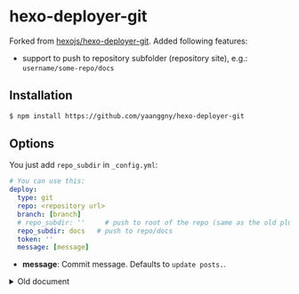 # hexo-deployer-git

Forked from [hexojs/hexo-deployer-git](https://github.com/hexojs/hexo-deployer-git).
Added following features:
- support to push to repository subfolder (repository site), e.g.: `username/some-repo/docs`
## Installation

``` bash
$ npm install https://github.com/yaanggny/hexo-deployer-git
```

## Options

You just add `repo_subdir` in `_config.yml`:

``` yaml
# You can use this:
deploy:
  type: git
  repo: <repository url>
  branch: [branch]
  # repo_subdir: ''     # push to root of the repo (same as the old plugin)
  repo_subdir: docs   # push to repo/docs
  token: ''
  message: [message]  
```  
- **message**: Commit message. Defaults to `update posts.`.

<details>
<summary>Old document</summary>

## Options

You can configure this plugin in `_config.yml`.

``` yaml
# You can use this:
deploy:
  type: git
  repo: <repository url>
  branch: [branch]
  token: ''
  message: [message]
  name: [git user]
  email: [git email]
  extend_dirs: [extend directory]
  ignore_hidden: false # default is true
  ignore_pattern: regexp  # whatever file that matches the regexp will be ignored when deploying

# or this:
deploy:
  type: git
  message: [message]
  repo: <repository url>[,branch]
  extend_dirs:
    - [extend directory]
    - [another extend directory]
  ignore_hidden:
    public: false
    [extend directory]: true
    [another extend directory]: false
  ignore_pattern:
    [folder]: regexp  # or you could specify the ignore_pattern under a certain directory

# Multiple repositories
deploy:
  repo:
    # Either syntax is supported
    [repo_name]: <repository url>[,branch]
    [repo_name]:
      url: <repository url>
      branch: [branch]
```

- **repo**: Repository settings, or plain url of your repo
  - **url**: Url of your repositury to pull from and push to.
  - **branch**: Optional git branch to deploy the static site to.
    - Defaults to `gh-pages` on GitHub.
    - Defaults to `coding-pages` on Coding.net.
    - Otherwise defaults to `master`.
  - **token**: Optional token value to authenticate with the repo. Prefix with `$` to read token from environment variable (recommended). Repo must be a http(s) url. [More details](#deploy-with-token).
  - **repo_name**: Unique name when deploying to multiple repositories.
    * Example:
    ``` yaml
    deploy:
      repo:
        # Either syntax is supported
        github: https://github.com/user/project.git,branch
        gitee:
          url: https://gitee.com/user/project.git
          branch: branch_name
    ```
- **branch**: Git branch to deploy the static site to. Branch name specified in `repo:` takes priority.
- **message**: Commit message. Defaults to `Site updated: {{ now("yyyy-MM-dd HH:mm:ss") }}`.
- **name** and **email**: User info for committing the change, overrides global config. This info is independent of git login.
- **extend_dirs**: Additional directories to publish. e.g `demo`, `examples`
- **ignore_hidden** (Boolean|Object): whether ignore hidden files to publish. GitHub requires the `.nojekyll` in root.
  * Boolean: for all dirs.
  * Object: for public dir and extend dir:
    * `public`: the public dir defaults.
    * [extend directory]
- **ignore_pattern** (Object|RegExp): Choose the ignore pattern when deploying
  * RegExp: for all dirs.
  * Object: specify the ignore pattern under certain directory. For example, if you want to push the source files and generated files at the same time to two different branches. The option should be like
  ```yaml
  # _config.yaml
  deploy:
    - type: git
      repo: git@github.com:<username>/<username>.github.io.git
      branch: master
    - type: git
      repo: git@github.com:<username>/<username>.github.io.git
      branch: src
      extend_dirs: /
      ignore_hidden: false
      ignore_pattern:
          public: .
  ```

### Deploy with token

While this plugin can parse authentication token from the config, only use this method if you are sure the config will not be committed, including to a private repo. A more secure approach is to add it to the CI as an environment variable, then simply add the name of the environment variable to this plugin's config (e.g. `$GITHUB_TOKEN`).

Additional guides:

- Create a GitHub Personal Access Token. [[Link]](https://help.github.com/articles/creating-a-personal-access-token-for-the-command-line)
- Add authentication token to Travis CI. [[Link]](https://docs.travis-ci.com/user/environment-variables/#defining-variables-in-repository-settings)

## How it works

`hexo-deployer-git` works by generating the site in `.deploy_git` and *force pushing* to the repo(es) in config.
If `.deploy_git` does not exist, a repo will initialized (`git init`).
Otherwise the curent repo (with its commit history) will be used.

Users can clone the deployed repo to `.deploy_git` to keep the commit history.
```
git clone <gh-pages repo> .deploy_git
```

## Reset

Remove `.deploy_git` folder.

``` bash
$ rm -rf .deploy_git
```

## License

MIT

[Hexo]: https://hexo.io/

</details>

